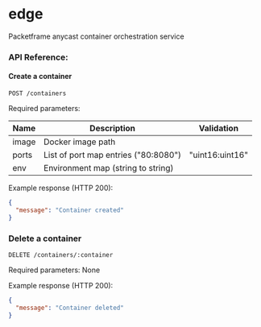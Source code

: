 # edge

Packetframe anycast container orchestration service

### API Reference:

#### Create a container

`POST /containers`

Required parameters:

| Name     | Description                          | Validation          |
|----------|--------------------------------------|---------------------|
| image    | Docker image path                    |                     |
| ports    | List of port map entries ("80:8080") | "uint16:uint16"     |
| env      | Environment map (string to string)   |                     |

Example response (HTTP 200):

```json
{
  "message": "Container created"
}
```

### Delete a container

`DELETE /containers/:container`

Required parameters: None

Example response (HTTP 200):

```json
{
  "message": "Container deleted"
}
```
